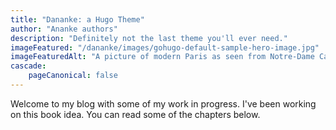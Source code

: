 ```yaml
---
title: "Dananke: a Hugo Theme"
author: "Ananke authors"
description: "Definitely not the last theme you'll ever need."
imageFeatured: "/dananke/images/gohugo-default-sample-hero-image.jpg"
imageFeaturedAlt: "A picture of modern Paris as seen from Notre-Dame Cathedral, with a cornice with a gargoyle on the left and dominating the scene"
cascade:
    pageCanonical: false
---
```

Welcome to my blog with some of my work in progress. I've been working on this book idea. You can read some of the chapters below.
